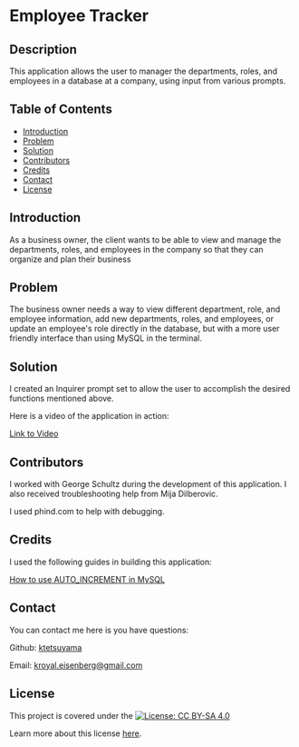 # Employee Tracker

## Description

This application allows the user to manager the departments, roles, and employees in a database at a company, using input from various prompts.

## Table of Contents

- [Introduction](#introduction)
- [Problem](#problem)
- [Solution](#solution)
- [Contributors](#contributors)
- [Credits](#credits)
- [Contact](#contact)
- [License](#license)

## Introduction

As a business owner, the client wants to be able to view and manage the departments, roles, and employees in the company so that they can organize and plan their business

## Problem

The business owner needs a way to view different department, role, and employee information, add new departments, roles, and employees, or update an employee's role directly in the database, but with a more user friendly interface than using MySQL in the terminal.

## Solution

I created an Inquirer prompt set to allow the user to accomplish the desired functions mentioned above.

Here is a video of the application in action:

[Link to Video](https://youtu.be/qrxBaJAhZF4)

## Contributors

I worked with George Schultz during the development of this application. I also received troubleshooting help from Mija Dilberovic.

I used phind.com to help with debugging.

## Credits

I used the following guides in building this application:

[How to use AUTO_INCREMENT in MySQL](https://dev.mysql.com/doc/refman/8.0/en/example-auto-increment.html)

## Contact

You can contact me here is you have questions:

Github: [ktetsuyama](https://github.com/ktetsuyama)

Email: [kroyal.eisenberg@gmail.com](mailto:kroyal.eisenberg@gmail.com)

## License

This project is covered under the [![License: CC BY-SA  4.0](https://licensebuttons.net/l/by-sa/4.0/80x15.png)](https://creativecommons.org/licenses/by-sa/4.0/)

Learn more about this license [here](https://creativecommons.org/licenses/by-sa/4.0/).
